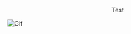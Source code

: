 <p style="text-align: center;"> Test </p>


![Gif](https://storage.googleapis.com/gweb-uniblog-publish-prod/original_images/Social_dino-with-hat.gif)
